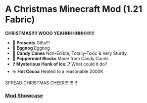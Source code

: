# A Christmas Minecraft Mod (1.21 Fabric)

**CHRISTMAS!!!! WOOO YEAHHHHHHHH!!!!**  

- 🎁 **Presents** Gifts!!!
- 🥛 **Eggnog** Eggnog
- 🍭 **Candy Canes** Non-Edible, Totally-Toxic & Very Sturdy
- 🍬 **Peppermint Blocks** Made from Candy Canes
- ❓ **Mysterious Hunk of Ice..?** What could it do?
- ☕ **Hot Cocoa** Heated to a reasonable 2000K

SPREAD CHRISTMAS CHEER!!!!!!!!!!

### [Mod Showcase](https://youtu.be/wAm39OxOleU)